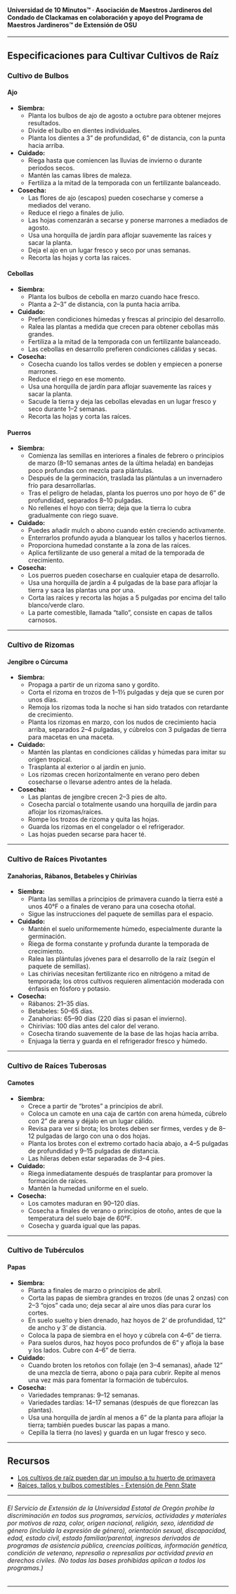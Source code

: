 #### Universidad de 10 Minutos™ · Asociación de Maestros Jardineros del Condado de Clackamas en colaboración y apoyo del Programa de Maestros Jardineros™ de Extensión de OSU

---

## Especificaciones para Cultivar Cultivos de Raíz

### Cultivo de Bulbos

#### Ajo

- **Siembra:**
  - Planta los bulbos de ajo de agosto a octubre para obtener mejores resultados.
  - Divide el bulbo en dientes individuales.
  - Planta los dientes a 3” de profundidad, 6” de distancia, con la punta hacia arriba.
- **Cuidado:**
  - Riega hasta que comiencen las lluvias de invierno o durante periodos secos.
  - Mantén las camas libres de maleza.
  - Fertiliza a la mitad de la temporada con un fertilizante balanceado.
- **Cosecha:**
  - Las flores de ajo (escapos) pueden cosecharse y comerse a mediados del verano.
  - Reduce el riego a finales de julio.
  - Las hojas comenzarán a secarse y ponerse marrones a mediados de agosto.
  - Usa una horquilla de jardín para aflojar suavemente las raíces y sacar la planta.
  - Deja el ajo en un lugar fresco y seco por unas semanas.
  - Recorta las hojas y corta las raíces.

#### Cebollas

- **Siembra:**
  - Planta los bulbos de cebolla en marzo cuando hace fresco.
  - Planta a 2–3” de distancia, con la punta hacia arriba.
- **Cuidado:**
  - Prefieren condiciones húmedas y frescas al principio del desarrollo.
  - Ralea las plantas a medida que crecen para obtener cebollas más grandes.
  - Fertiliza a la mitad de la temporada con un fertilizante balanceado.
  - Las cebollas en desarrollo prefieren condiciones cálidas y secas.
- **Cosecha:**
  - Cosecha cuando los tallos verdes se doblen y empiecen a ponerse marrones.
  - Reduce el riego en ese momento.
  - Usa una horquilla de jardín para aflojar suavemente las raíces y sacar la planta.
  - Sacude la tierra y deja las cebollas elevadas en un lugar fresco y seco durante 1–2 semanas.
  - Recorta las hojas y corta las raíces.

#### Puerros

- **Siembra:**
  - Comienza las semillas en interiores a finales de febrero o principios de marzo (8–10 semanas antes de la última helada) en bandejas poco profundas con mezcla para plántulas.
  - Después de la germinación, traslada las plántulas a un invernadero frío para desarrollarlas.
  - Tras el peligro de heladas, planta los puerros uno por hoyo de 6” de profundidad, separados 8–10 pulgadas.
  - No rellenes el hoyo con tierra; deja que la tierra lo cubra gradualmente con riego suave.
- **Cuidado:**
  - Puedes añadir mulch o abono cuando estén creciendo activamente.
  - Enterrarlos profundo ayuda a blanquear los tallos y hacerlos tiernos.
  - Proporciona humedad constante a la zona de las raíces.
  - Aplica fertilizante de uso general a mitad de la temporada de crecimiento.
- **Cosecha:**
  - Los puerros pueden cosecharse en cualquier etapa de desarrollo.
  - Usa una horquilla de jardín a 4 pulgadas de la base para aflojar la tierra y saca las plantas una por una.
  - Corta las raíces y recorta las hojas a 5 pulgadas por encima del tallo blanco/verde claro.
  - La parte comestible, llamada “tallo”, consiste en capas de tallos carnosos.

---

### Cultivo de Rizomas

#### Jengibre o Cúrcuma

- **Siembra:**
  - Propaga a partir de un rizoma sano y gordito.
  - Corta el rizoma en trozos de 1–1½ pulgadas y deja que se curen por unos días.
  - Remoja los rizomas toda la noche si han sido tratados con retardante de crecimiento.
  - Planta los rizomas en marzo, con los nudos de crecimiento hacia arriba, separados 2–4 pulgadas, y cúbrelos con 3 pulgadas de tierra para macetas en una maceta.
- **Cuidado:**
  - Mantén las plantas en condiciones cálidas y húmedas para imitar su origen tropical.
  - Trasplanta al exterior o al jardín en junio.
  - Los rizomas crecen horizontalmente en verano pero deben cosecharse o llevarse adentro antes de la helada.
- **Cosecha:**
  - Las plantas de jengibre crecen 2–3 pies de alto.
  - Cosecha parcial o totalmente usando una horquilla de jardín para aflojar los rizomas/raíces.
  - Rompe los trozos de rizoma y quita las hojas.
  - Guarda los rizomas en el congelador o el refrigerador.
  - Las hojas pueden secarse para hacer té.

---

### Cultivo de Raíces Pivotantes

#### Zanahorias, Rábanos, Betabeles y Chirivías

- **Siembra:**
  - Planta las semillas a principios de primavera cuando la tierra esté a unos 40°F o a finales de verano para una cosecha otoñal.
  - Sigue las instrucciones del paquete de semillas para el espacio.
- **Cuidado:**
  - Mantén el suelo uniformemente húmedo, especialmente durante la germinación.
  - Riega de forma constante y profunda durante la temporada de crecimiento.
  - Ralea las plántulas jóvenes para el desarrollo de la raíz (según el paquete de semillas).
  - Las chirivías necesitan fertilizante rico en nitrógeno a mitad de temporada; los otros cultivos requieren alimentación moderada con énfasis en fósforo y potasio.
- **Cosecha:**
  - Rábanos: 21–35 días.
  - Betabeles: 50–65 días.
  - Zanahorias: 65–90 días (220 días si pasan el invierno).
  - Chirivías: 100 días antes del calor del verano.
  - Cosecha tirando suavemente de la base de las hojas hacia arriba.
  - Enjuaga la tierra y guarda en el refrigerador fresco y húmedo.

---

### Cultivo de Raíces Tuberosas

#### Camotes

- **Siembra:**
  - Crece a partir de “brotes” a principios de abril.
  - Coloca un camote en una caja de cartón con arena húmeda, cúbrelo con 2” de arena y déjalo en un lugar cálido.
  - Revisa para ver si brota; los brotes deben ser firmes, verdes y de 8–12 pulgadas de largo con una o dos hojas.
  - Planta los brotes con el extremo cortado hacia abajo, a 4–5 pulgadas de profundidad y 9–15 pulgadas de distancia.
  - Las hileras deben estar separadas de 3–4 pies.
- **Cuidado:**
  - Riega inmediatamente después de trasplantar para promover la formación de raíces.
  - Mantén la humedad uniforme en el suelo.
- **Cosecha:**
  - Los camotes maduran en 90–120 días.
  - Cosecha a finales de verano o principios de otoño, antes de que la temperatura del suelo baje de 60°F.
  - Cosecha y guarda igual que las papas.

---

### Cultivo de Tubérculos

#### Papas

- **Siembra:**
  - Planta a finales de marzo o principios de abril.
  - Corta las papas de siembra grandes en trozos (de unas 2 onzas) con 2–3 “ojos” cada uno; deja secar al aire unos días para curar los cortes.
  - En suelo suelto y bien drenado, haz hoyos de 2’ de profundidad, 12” de ancho y 3’ de distancia.
  - Coloca la papa de siembra en el hoyo y cúbrela con 4–6” de tierra.
  - Para suelos duros, haz hoyos poco profundos de 6” y afloja la base y los lados. Cubre con 4–6” de tierra.
- **Cuidado:**
  - Cuando broten los retoños con follaje (en 3–4 semanas), añade 12” de una mezcla de tierra, abono o paja para cubrir. Repite al menos una vez más para fomentar la formación de tubérculos.
- **Cosecha:**
  - Variedades tempranas: 9–12 semanas.
  - Variedades tardías: 14–17 semanas (después de que florezcan las plantas).
  - Usa una horquilla de jardín al menos a 6” de la planta para aflojar la tierra; también puedes buscar las papas a mano.
  - Cepilla la tierra (no laves) y guarda en un lugar fresco y seco.

---

## Recursos

- [Los cultivos de raíz pueden dar un impulso a tu huerto de primavera](https://extension.oregonstate.edu/gardening/vegetables/root-crops-can-jump-start-your-spring-garden)
- [Raíces, tallos y bulbos comestibles - Extensión de Penn State](https://extension.psu.edu/edible-roots-stems-and-bulbs)

---

###### El Servicio de Extensión de la Universidad Estatal de Oregón prohíbe la discriminación en todos sus programas, servicios, actividades y materiales por motivos de raza, color, origen nacional, religión, sexo, identidad de género (incluida la expresión de género), orientación sexual, discapacidad, edad, estado civil, estado familiar/parental, ingresos derivados de programas de asistencia pública, creencias políticas, información genética, condición de veterano, represalia o represalias por actividad previa en derechos civiles. (No todas las bases prohibidas aplican a todos los programas.)
---